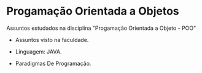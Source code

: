 # Progamação Orientada a Objetos
 Assuntos estudados na disciplina "Progamação Orientada a Objeto - POO"

- Assuntos visto na faculdade.

- Linguagem: JAVA.

- Paradigmas De Programação.
